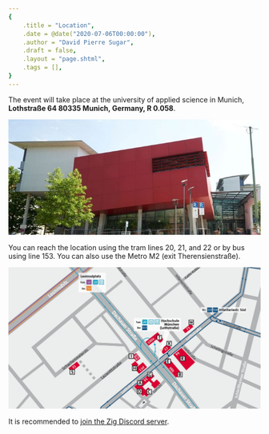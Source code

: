 ```yaml
---
{
    .title = "Location",
    .date = @date("2020-07-06T00:00:00"),
    .author = "David Pierre Sugar",
    .draft = false,
    .layout = "page.shtml",
    .tags = [],
}  
--- 
```


The event will take place at the university of applied science in Munich, **Lothstraße 64 80335 Munich, Germany, R 0.058**. 

![](loth64.jpg)

You can reach the location using the tram lines 20, 21, and 22 or by bus using line 153. You can also use the Metro M2 (exit Therensienstraße).

![](Lageplan.jpg)

It is recommended to [join the Zig Discord server](https://discord.gg/zig). 

